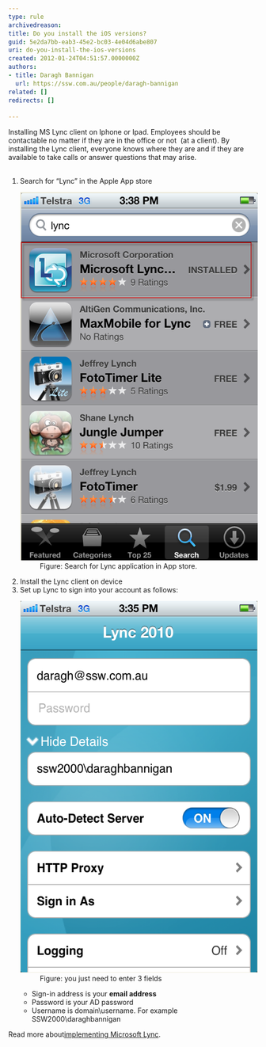 ```yaml
---
type: rule
archivedreason: 
title: Do you install the iOS versions?
guid: 5e2da7bb-eab3-45e2-bc03-4e04d6abe807
uri: do-you-install-the-ios-versions
created: 2012-01-24T04:51:57.0000000Z
authors:
- title: Daragh Bannigan
  url: https://ssw.com.au/people/daragh-bannigan
related: []
redirects: []

---
```



Installing MS Lync client on Iphone or Ipad. Employees should be contactable no matter if they are in the office or not  (at a client). By installing the Lync client, everyone knows where they are and if they are available to take calls or answer questions that may arise.
<br><excerpt class='endintro'></excerpt><br>
<ol><li>Search for “Lync” in the Apple App store 
      <dl class="image"><dt>
            <img width="497" height="744" src="Lync1.png" alt="" />
         </dt><dd>Figure: Search for Lync application in App store.</dd></dl></li><li>Install the Lync client on device</li><li>Set up Lync to sign into your account as follows: 
      <dl class="image"><dt> 
            <img width="502" height="751" src="Lync2.png" alt="" />
         </dt><dd>Figure: you just need to enter 3 fields</dd></dl><ul><li>Sign-in address is your 
            <b>email address</b></li><li>Password is your AD password​</li><li>Username is domain\username. For example SSW2000\daraghbannigan​</li></ul></li></ol><p>Read more about 
   <a href="http://www.ssw.com.au/ssw/Consulting/Lync.aspx">​implementing Microsoft Lync</a>.</p>​


